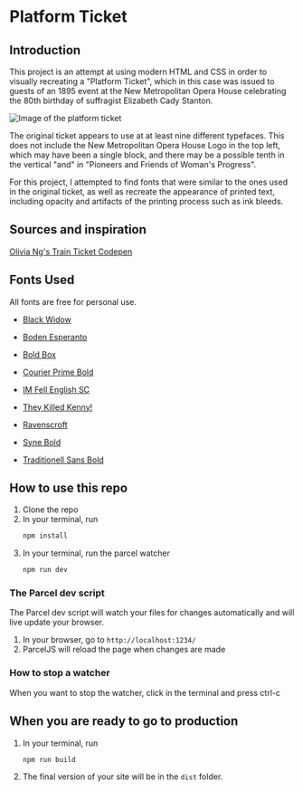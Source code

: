 # Platform Ticket

## Introduction

This project is an attempt at using modern HTML and CSS in order to visually recreating a "Platform Ticket", which in this case was issued to guests of an 1895 event at the New Metropolitan Opera House celebrating the 80th birthday of suffragist Elizabeth Cady Stanton.

![Image of the platform ticket](platform-ticket.png)

The original ticket appears to use at at least nine different typefaces. This does not include the New Metropolitan Opera House Logo in the top left, which may have been a single block, and there may be a possible tenth in the vertical "and" in "Pioneers and Friends of Woman's Progress".

For this project, I attempted to find fonts that were similar to the ones used in the original ticket, as well as recreate the appearance of printed text, including opacity and artifacts of the printing process such as ink bleeds.

## Sources and inspiration

[Olivia Ng's Train Ticket Codepen](https://codepen.io/oliviale/pen/MZZYyO)

## Fonts Used

All fonts are free for personal use.

- [Black Widow](https://www.ffonts.net/Black-Widow.font)

- [Boden Esperanto](https://www.ffonts.net/Boden-Esperanto.font)

- [Bold Box](https://www.ffonts.net/Bold-Box.font)

- [Courier Prime Bold](https://www.ffonts.net/CourierPrime-Bold.font)

- [IM Fell English SC](https://fonts.google.com/specimen/IM+Fell+English+SC)

- [They Killed Kenny!](https://www.ffonts.net/They-Killed-Kenny.font)

- [Ravenscroft](https://www.ffonts.net/Ravenscroft.font)

- [Syne Bold](https://www.ffonts.net/Syne-Bold.font)

- [Traditionell Sans Bold](https://www.ffonts.net/TraditionellSans-Bold.font)

## How to use this repo

1. Clone the repo
1. In your terminal, run
   ```bash
   npm install
   ```
1. In your terminal, run the parcel watcher
   ```bash
   npm run dev
   ```

### The Parcel dev script

The Parcel dev script will watch your files for changes automatically and will live update your browser.

1. In your browser, go to `http://localhost:1234/`
1. ParcelJS will reload the page when changes are made

### How to stop a watcher

When you want to stop the watcher, click in the terminal and press ctrl-c

## When you are ready to go to production

1. In your terminal, run

   ```bash
   npm run build
   ```

1. The final version of your site will be in the `dist` folder.
